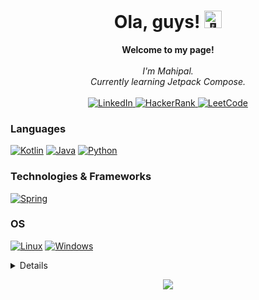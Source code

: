 <h1 align="center">Ola, guys! <img src="https://github.com/wervlad/wervlad/assets/24524555/766d336d-b87d-44ba-807c-c51de2bc6b4d" width="28px" alt="👋"></h1>

<p align="center">
    <b>Welcome to my page!</b><br><br>
    <i>
        I'm Mahipal.<br>
        Currently learning Jetpack Compose.<br>
    </i><br>
    <a href="https://www.linkedin.com/in/MahipalMalviya">
        <img src="https://img.shields.io/badge/LinkedIn-blue?style=flat-square&logo=linkedin" alt="LinkedIn" />
    </a>
    <a href="https://www.hackerrank.com/mahimalviya3215">
        <img src="https://img.shields.io/badge/HackerRank-blue?style=flat-square&logo=hackerrank" alt="HackerRank" />
    </a>
    <a href="https://leetcode.com/MahipalMalviya">
        <img src="https://img.shields.io/badge/LeetCode-blue?style=flat-square&logo=LeetCode" alt="LeetCode" />
    </a>
</p>

### Languages
[![Kotlin](https://img.shields.io/badge/kotlin-black?style=for-the-badge&logo=kotlin)](https://github.com/MahipalMalviya)
[![Java](https://img.shields.io/badge/java-black?style=for-the-badge&logo=java)](https://github.com/MahipalMalviya)
[![Python](https://img.shields.io/badge/python-black?style=for-the-badge&logo=python)](https://github.com/MahipalMalviya)


### Technologies & Frameworks
[![Spring](https://img.shields.io/badge/spring-black?style=for-the-badge&logo=spring)](https://github.com/MahipalMalviya)

### OS
[![Linux](https://img.shields.io/badge/linux-black?style=for-the-badge&logo=Linux)](https://github.com/MahipalMalviya)
[![Windows](https://img.shields.io/badge/Windows-black?style=for-the-badge&logo=Windows)](https://github.com/MahipalMalviya)

<details>
    <p align="center">
      <a href="https://github.com/MahipalMalviya">
        <img src="http://github-profile-summary-cards.vercel.app/api/cards/profile-details?username=MahipalMalviya&theme=transparent" />
      </a>
      <a href="https://github.com/MahipalMalviya">
        <img src="https://github-readme-streak-stats.herokuapp.com/?user=MahipalMalviya&hide_border=true&card_width=338&theme=transparent" />
      </a>
      <a href="https://github.com/MahipalMalviya">
        <img src="http://github-profile-summary-cards.vercel.app/api/cards/stats?username=MahipalMalviya&theme=transparent" />
      </a>
      <kbd><a href="https://github.com/MahipalMalviya">
        <img src="https://github-readme-stats.vercel.app/api/top-langs/?username=MahipalMalviya&langs_count=10&exclude_repo=&hide=jupyter%20notebook,vim%20script,cmake,makefile,batchfile,emacs%20lisp,css,html&card_width=699&hide_border=true&theme=transparent" />
      </a></kbd>
    </p>
</details>

<p align="center">
  <a href="https://github.com/MahipalMalviya">
    <img src="https://komarev.com/ghpvc/?username=MahipalMalviya&color=blue&style=flat)" />
  </a>
</p>

